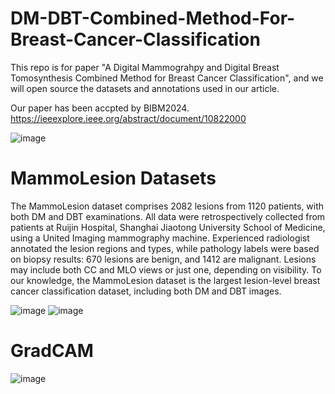 # DM-DBT-Combined-Method-For-Breast-Cancer-Classification
This repo is for paper "A Digital Mammograhpy and Digital Breast Tomosynthesis Combined Method for Breast Cancer Classification", and we will open source the datasets and annotations used in our article.

Our paper has been accpted by BIBM2024.  https://ieeexplore.ieee.org/abstract/document/10822000

![image](https://github.com/user-attachments/assets/678a49b4-329b-499c-be01-76d171000a84)

# MammoLesion Datasets
The MammoLesion dataset comprises 2082 lesions from 1120 patients, with both DM and DBT examinations. All data were retrospectively collected from patients at Ruijin Hospital, Shanghai Jiaotong University School of Medicine, using a United Imaging mammography machine. Experienced radiologist annotated the lesion regions and types, while pathology labels were based on biopsy results: 670 lesions are benign, and 1412 are malignant. Lesions may include both CC and MLO views or just one, depending on visibility. To our knowledge, the MammoLesion dataset is the largest lesion-level breast cancer classification dataset, including both DM and DBT images.

![image](https://github.com/user-attachments/assets/03657ec7-5eac-48d8-aa84-0db741f45352)
![image](https://github.com/user-attachments/assets/a827f2fa-30cf-4240-9779-8d3c47740c5d)

# GradCAM 
![image](https://github.com/user-attachments/assets/071fb8eb-f799-4543-87dd-ff7a4e24570c)
